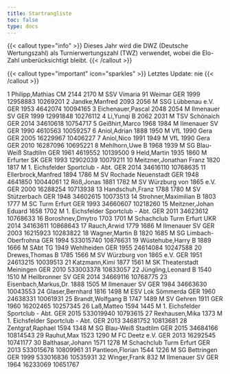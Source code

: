 ```yaml
---
title: Startrangliste
toc: false
type: docs
---
```


{{< callout type="info" >}}
Dieses Jahr wird die DWZ (Deutsche Wertungszahl) als Turnierwertungszahl (TWZ) verwendet, wobei die Elo-Zahl unberücksichtigt bleibt.
{{< /callout >}}

{{< callout type="important" icon="sparkles" >}}
Letztes Update: nie
{{< /callout >}}

<startrangliste>
1	Philipp,Mathias	CM	2144	2170	M	SSV Vimaria 91 Weimar	GER	1999	12958883	10269201
2	Jandke,Manfred		2093	2056	M	SSG Lübbenau e.V.	GER	1953	4642074	10094165
3	Eichenauer,Pascal		2048	2054	M	Ilmenauer SV	GER	1999	12991848	10276112
4	Li,Yunqi	B	2062	2031	M	TSV Schönaich	GER	2014	34610618	10754717
5	Geißhirt,Marco		1968	1984	M	Ilmenauer SV	GER	1990	4610563	10059257
6	Aniol,Adrian		1888	1950	M	VfL 1990 Gera	GER	2005	16229967	10406227
7	Aniol,Nico		1991	1949	M	VfL 1990 Gera	GER	2010	16287096	10695221
8	Mehlhorn,Uwe	B	1968	1939	M	SG Blau-Weiß Stadtilm	GER	1961	4619552	10139500
9	Held,Martin		1935	1860	M	Erfurter SK	GER	1993	12902039	10079211
10	Meitzner,Jonathan Franz		1820	1817	M	1. Eichsfelder Sportclub - Abt.	GER	2014	34616110	10768635
11	Ellerbrock,Manfred		1894	1786	M	SV Rochade Neuenstadt	GER	1948	4641850	10044061
12	Röß,Jonas		1881	1782	M	SV Würzburg von 1865 e.V.	GER	2000	16288254	10713938
13	Handschuh,Franz		1788	1780	M	SV Stützerbach	GER	1948	34602615	10073513
14	Strohner,Maximilian	B	1803	1777	M	SC Turm Erfurt	GER	1993	34660607	10218260
15	Meitzner,Johan Eduard		1658	1702	M	1. Eichsfelder Sportclub - Abt.	GER	2011	34623612	10768633
16	Boroshnev,Dmytro		1703	1701	M	Schachclub Turm Erfurt	UKR	2014	34163611	10868643
17	Rauch,Arwid		1779	1686	M	Ilmenauer SV	GER	2003	16215923	10283822
18	Wagner,Martin	B	1820	1685	M	SG Limbach-Oberfrohna	GER	1994	533015740	10876631
19	Wüstehube,Harry	B	1889	1666	M	SAbt TG 1949 Wehlheiden	GER	1955	24614084	10247588
20	Drewes,Thomas	B	1785	1566	M	SV Würzburg von 1865 e.V.	GER	1951	24613215	10039513
21	Katzmann,Kimi		1877	1561	M	SK Theaterstadt Meiningen	GER	2010	533003378	10833057
22	Jüngling,Leonard	B	1540	1510	M	Heilbronner SV	GER	2014	34669116	10768775
23	Eisenbach,Markus,Dr.		1888	1505	M	Ilmenauer SV	GER	1984	34663630	10043553
24	Glaser,Bernhard		1816	1498	M	ESV Lok Sömmerda	GER	1960	24638331	10061931
25	Brandt,Wolfgang	B	1747	1489	M	SV Gehren 1911	GER	1960	16202465	10257345
26	Laß,Matteo		1594	1445	M	1. Eichsfelder Sportclub - Abt.	GER	2015	533019940	10793615
27	Rexhausen,Mika			1373	M	1. Eichsfelder Sportclub - Abt.	GER	2013	34681752	10813681
28	Zentgraf,Raphael		1594	1348	M	SG Blau-Weiß Stadtilm	GER	2015	34684166	10814543
29	Rauhut,Max		1523	1290	M	FC Deetz e.V.	GER	2013	16292545	10741177
30	Balthasar,Johann		1571	1278	M	Schachclub Turm Erfurt	GER	2013	533015678	10809961
31	Pantleon,Florian		1544	1226	M	SG Bettringen	GER	1999	533016836	10535931
32	Winger,Frank			832	M	Ilmenauer SV	GER	1964	16233069	10651767
</startrangliste>
